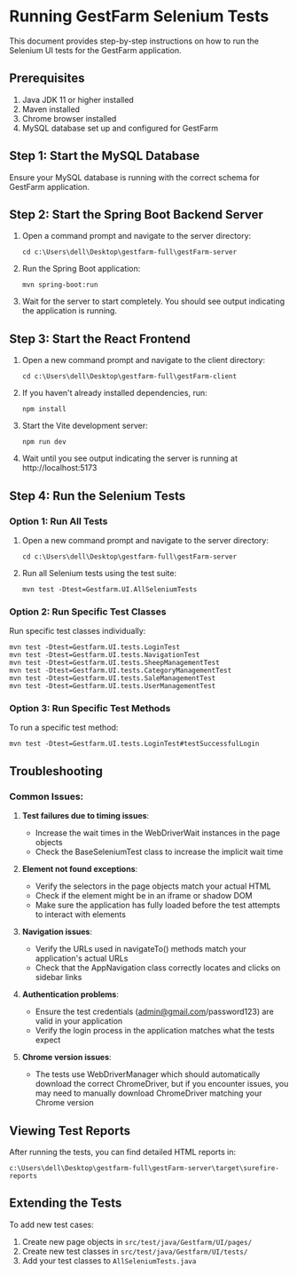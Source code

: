 # Running GestFarm Selenium Tests

This document provides step-by-step instructions on how to run the Selenium UI tests for the GestFarm application.

## Prerequisites

1. Java JDK 11 or higher installed
2. Maven installed
3. Chrome browser installed
4. MySQL database set up and configured for GestFarm

## Step 1: Start the MySQL Database

Ensure your MySQL database is running with the correct schema for GestFarm application.

## Step 2: Start the Spring Boot Backend Server

1. Open a command prompt and navigate to the server directory:
   ```
   cd c:\Users\dell\Desktop\gestfarm-full\gestFarm-server
   ```

2. Run the Spring Boot application:
   ```
   mvn spring-boot:run
   ```

3. Wait for the server to start completely. You should see output indicating the application is running.

## Step 3: Start the React Frontend

1. Open a new command prompt and navigate to the client directory:
   ```
   cd c:\Users\dell\Desktop\gestfarm-full\gestFarm-client
   ```

2. If you haven't already installed dependencies, run:
   ```
   npm install
   ```

3. Start the Vite development server:
   ```
   npm run dev
   ```

4. Wait until you see output indicating the server is running at http://localhost:5173

## Step 4: Run the Selenium Tests

### Option 1: Run All Tests

1. Open a new command prompt and navigate to the server directory:
   ```
   cd c:\Users\dell\Desktop\gestfarm-full\gestFarm-server
   ```

2. Run all Selenium tests using the test suite:
   ```
   mvn test -Dtest=Gestfarm.UI.AllSeleniumTests
   ```

### Option 2: Run Specific Test Classes

Run specific test classes individually:

```
mvn test -Dtest=Gestfarm.UI.tests.LoginTest
mvn test -Dtest=Gestfarm.UI.tests.NavigationTest
mvn test -Dtest=Gestfarm.UI.tests.SheepManagementTest
mvn test -Dtest=Gestfarm.UI.tests.CategoryManagementTest
mvn test -Dtest=Gestfarm.UI.tests.SaleManagementTest
mvn test -Dtest=Gestfarm.UI.tests.UserManagementTest
```

### Option 3: Run Specific Test Methods

To run a specific test method:

```
mvn test -Dtest=Gestfarm.UI.tests.LoginTest#testSuccessfulLogin
```

## Troubleshooting

### Common Issues:

1. **Test failures due to timing issues**:
   - Increase the wait times in the WebDriverWait instances in the page objects
   - Check the BaseSeleniumTest class to increase the implicit wait time

2. **Element not found exceptions**:
   - Verify the selectors in the page objects match your actual HTML
   - Check if the element might be in an iframe or shadow DOM
   - Make sure the application has fully loaded before the test attempts to interact with elements

3. **Navigation issues**:
   - Verify the URLs used in navigateTo() methods match your application's actual URLs
   - Check that the AppNavigation class correctly locates and clicks on sidebar links

4. **Authentication problems**:
   - Ensure the test credentials (admin@gmail.com/password123) are valid in your application
   - Verify the login process in the application matches what the tests expect

5. **Chrome version issues**:
   - The tests use WebDriverManager which should automatically download the correct ChromeDriver, but if you encounter issues, you may need to manually download ChromeDriver matching your Chrome version

## Viewing Test Reports

After running the tests, you can find detailed HTML reports in:
```
c:\Users\dell\Desktop\gestfarm-full\gestFarm-server\target\surefire-reports
```

## Extending the Tests

To add new test cases:
1. Create new page objects in `src/test/java/Gestfarm/UI/pages/`
2. Create new test classes in `src/test/java/Gestfarm/UI/tests/`
3. Add your test classes to `AllSeleniumTests.java`
